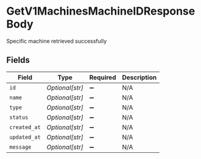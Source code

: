 # GetV1MachinesMachineIDResponseBody

Specific machine retrieved successfully


## Fields

| Field              | Type               | Required           | Description        |
| ------------------ | ------------------ | ------------------ | ------------------ |
| `id`               | *Optional[str]*    | :heavy_minus_sign: | N/A                |
| `name`             | *Optional[str]*    | :heavy_minus_sign: | N/A                |
| `type`             | *Optional[str]*    | :heavy_minus_sign: | N/A                |
| `status`           | *Optional[str]*    | :heavy_minus_sign: | N/A                |
| `created_at`       | *Optional[str]*    | :heavy_minus_sign: | N/A                |
| `updated_at`       | *Optional[str]*    | :heavy_minus_sign: | N/A                |
| `message`          | *Optional[str]*    | :heavy_minus_sign: | N/A                |